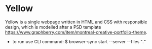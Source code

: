  # Yellow
 
Yellow is a single webpage written in HTML and CSS with responsible design, which is modelled after a PSD template https://www.graphberry.com/item/montreal-creative-portfolio-theme. 
- to run use CLI command: $ browser-sync start --server --files "*.*" 
